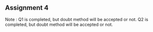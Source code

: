 ## Assignment 4
Note :
Q1 is completed, but doubt method will be accepted or not.
Q2 is completed, but doubt method will be accepted or not.
